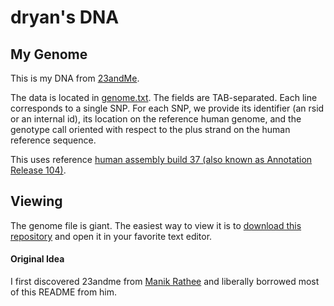 # dryan's DNA


## My Genome

This is my DNA from [23andMe](http://refer.23andme.com/a/clk/16KybV "23 and Me").

The data is located in [genome.txt](https://github.com/dryan/dna/blob/master/genome.txt). The fields are TAB-separated. Each line corresponds to a single SNP.  For each SNP, we provide its identifier (an rsid or an internal id), its location on the reference human genome, and the genotype call oriented with respect to the plus strand on the human reference sequence.

This uses reference [human assembly build 37 (also known as Annotation Release 104)](http://www.ncbi.nlm.nih.gov/mapview/map_search.cgi?taxid=9606).

## Viewing

The genome file is giant. The easiest way to view it is to [download this repository](https://github.com/dryan/dna/archive/master.zip) and open it in your favorite text editor.


#### Original Idea

I first discovered 23andme from [Manik Rathee](https://github.com/manikrathee) and liberally borrowed most of this README from him.
